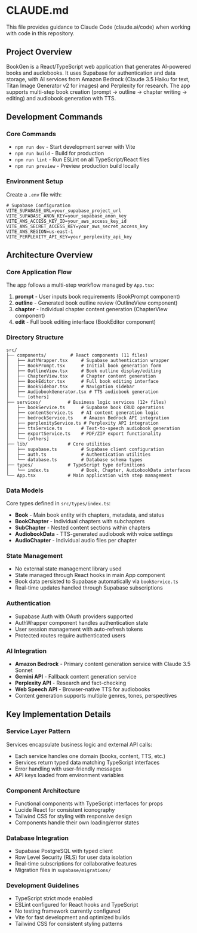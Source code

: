 # CLAUDE.md

This file provides guidance to Claude Code (claude.ai/code) when working with code in this repository.

## Project Overview

BookGen is a React/TypeScript web application that generates AI-powered books and audiobooks. It uses Supabase for authentication and data storage, with AI services from Amazon Bedrock (Claude 3.5 Haiku for text, Titan Image Generator v2 for images) and Perplexity for research. The app supports multi-step book creation (prompt → outline → chapter writing → editing) and audiobook generation with TTS.

## Development Commands

### Core Commands
- `npm run dev` - Start development server with Vite
- `npm run build` - Build for production 
- `npm run lint` - Run ESLint on all TypeScript/React files
- `npm run preview` - Preview production build locally

### Environment Setup
Create a `.env` file with:
```env
# Supabase Configuration
VITE_SUPABASE_URL=your_supabase_project_url
VITE_SUPABASE_ANON_KEY=your_supabase_anon_key
VITE_AWS_ACCESS_KEY_ID=your_aws_access_key_id
VITE_AWS_SECRET_ACCESS_KEY=your_aws_secret_access_key
VITE_AWS_REGION=us-east-1
VITE_PERPLEXITY_API_KEY=your_perplexity_api_key
```

## Architecture Overview

### Core Application Flow
The app follows a multi-step workflow managed by `App.tsx`:
1. **prompt** - User inputs book requirements (BookPrompt component)
2. **outline** - Generated book outline review (OutlineView component)  
3. **chapter** - Individual chapter content generation (ChapterView component)
4. **edit** - Full book editing interface (BookEditor component)

### Directory Structure
```
src/
├── components/         # React components (11 files)
│   ├── AuthWrapper.tsx     # Supabase authentication wrapper
│   ├── BookPrompt.tsx      # Initial book generation form
│   ├── OutlineView.tsx     # Book outline display/editing
│   ├── ChapterView.tsx     # Chapter content generation
│   ├── BookEditor.tsx      # Full book editing interface
│   ├── BookSidebar.tsx     # Navigation sidebar
│   ├── AudiobookGenerator.tsx # TTS audiobook generation
│   └── [others]
├── services/          # Business logic services (12+ files)
│   ├── bookService.ts      # Supabase book CRUD operations
│   ├── contentService.ts   # AI content generation logic
│   ├── bedrockService.ts    # Amazon Bedrock API integration
│   ├── perplexityService.ts # Perplexity API integration
│   ├── ttsService.ts       # Text-to-speech audiobook generation
│   ├── exportService.ts    # PDF/ZIP export functionality
│   └── [others]
├── lib/               # Core utilities
│   ├── supabase.ts         # Supabase client configuration
│   ├── auth.ts             # Authentication utilities
│   └── database.ts         # Database schema types
├── types/             # TypeScript type definitions
│   └── index.ts            # Book, Chapter, AudiobookData interfaces
└── App.tsx            # Main application with step management
```

### Data Models
Core types defined in `src/types/index.ts`:
- **Book** - Main book entity with chapters, metadata, and status
- **BookChapter** - Individual chapters with subchapters 
- **SubChapter** - Nested content sections within chapters
- **AudiobookData** - TTS-generated audiobook with voice settings
- **AudioChapter** - Individual audio files per chapter

### State Management
- No external state management library used
- State managed through React hooks in main App component
- Book data persisted to Supabase automatically via `bookService.ts`
- Real-time updates handled through Supabase subscriptions

### Authentication
- Supabase Auth with OAuth providers supported
- AuthWrapper component handles authentication state
- User session management with auto-refresh tokens
- Protected routes require authenticated users

### AI Integration
- **Amazon Bedrock** - Primary content generation service with Claude 3.5 Sonnet
- **Gemini API** - Fallback content generation service
- **Perplexity API** - Research and fact-checking
- **Web Speech API** - Browser-native TTS for audiobooks
- Content generation supports multiple genres, tones, perspectives

## Key Implementation Details

### Service Layer Pattern
Services encapsulate business logic and external API calls:
- Each service handles one domain (books, content, TTS, etc.)
- Services return typed data matching TypeScript interfaces  
- Error handling with user-friendly messages
- API keys loaded from environment variables

### Component Architecture
- Functional components with TypeScript interfaces for props
- Lucide React for consistent iconography
- Tailwind CSS for styling with responsive design
- Components handle their own loading/error states

### Database Integration
- Supabase PostgreSQL with typed client
- Row Level Security (RLS) for user data isolation
- Real-time subscriptions for collaborative features
- Migration files in `supabase/migrations/`

### Development Guidelines
- TypeScript strict mode enabled
- ESLint configured for React hooks and TypeScript
- No testing framework currently configured
- Vite for fast development and optimized builds
- Tailwind CSS for consistent styling patterns